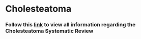 # Cholesteatoma

### Follow this [link](https://github.com/ponceoscarj/Cholesteatoma/blob/main/Cholesteatoma.md) to view all information regarding the Cholesteatoma Systematic Review
